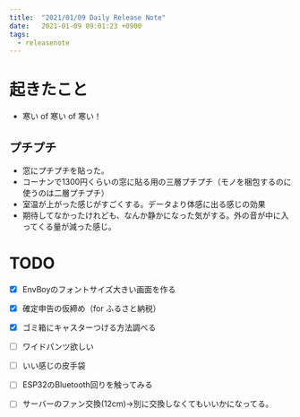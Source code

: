 ```yaml
---
title:  "2021/01/09 Daily Release Note"
date:   2021-01-09 09:01:23 +0900
tags:
  - releasenote
---
```

# 起きたこと

* 寒い of 寒い of 寒い！

## プチプチ

* 窓にプチプチを貼った。
* コーナンで1300円くらいの窓に貼る用の三層プチプチ（モノを梱包するのに使うのは二層プチプチ）
* 室温が上がった感じがすごくする。データより体感に出る感じの効果
* 期待してなかったけれども、なんか静かになった気がする。外の音が中に入ってくる量が減った感じ。

# TODO 

- [x] EnvBoyのフォントサイズ大きい画面を作る
- [x] 確定申告の仮締め（for ふるさと納税）
- [x] ゴミ箱にキャスターつける方法調べる
- [ ] ワイドパンツ欲しい
- [ ] いい感じの皮手袋
- [ ] ESP32のBluetooth回りを触ってみる
- [ ] サーバーのファン交換(12cm)→別に交換しなくてもいいかになってる。

